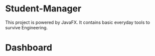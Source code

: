 # Student-Manager
This project is powered by JavaFX. It contains basic everyday tools to survive Engineering.
# Dashboard

